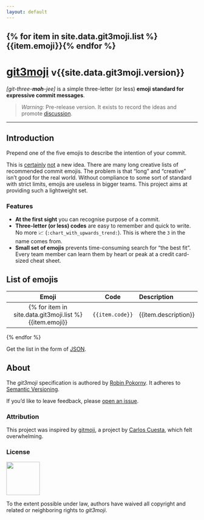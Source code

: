 ```yaml
---
layout: default
---
```

## {% for item in site.data.git3moji.list %}{{item.emoji}}{% endfor %}
<h1>
<a href="{{ site.baseurl }}">git3moji</a>
<small>v{{site.data.git3moji.version}}</small>
</h1>

*[git-three-**moh**-jee]*  is a simple three-letter (or less) **emoji standard for expressive commit messages**.

> *Warning:* Pre-release version. It exists to record the ideas and promote [discussion](https://github.com/robinpokorny/git3moji/issues).

<!-- @TODO
[Introduction](#introduction) –
[List](#list-of-emojis) –
[FAQ](#faq) –
[About](#about)
-->
---

## Introduction

Prepend one of the five emojis to describe the intention of your commit.

This is
[certainly](https://gitmoji.carloscuesta.me/)
[not](https://github.com/slashsBin/styleguide-git-commit-message)
a new idea. There are many long creative lists of recommended commit emojis. The problem is that “long” and “creative” isn’t good for the real world. Without compliance to some sort of standard with strict limits, emojis are useless in bigger teams. This project aims at providing such a lightweight set.

### Features
* **At the first sight** you can recognise purpose of a commit.
* **Three-letter (or less) codes** are easy to remember and quick to write. No more 📈 (`:chart_with_upwards_trend:`). This is where the `3` in the name comes from.
* **Small set of emojis** prevents time-consuming search for “the best fit”. Every team member can learn them by heart or peak at a credit card-sized cheat sheet.

## List of emojis

Emoji| Code    | Description
:---:|:---:    |:---
{% for item in site.data.git3moji.list %}{{item.emoji}} | `{{item.code}}` | {{item.description}}
{% endfor %}

Get the list in the form of [JSON](https://raw.githubusercontent.com/robinpokorny/git3moji/master/_data/git3moji.json).

<!-- @TODO
## Usage
`git commit -m ":zap: Add users endpoint, fixes #27"`
`1b74135 ⚡️ Add users endpoint, fixes #27`
-->

## About
The *git3moji* specification is authored by [Robin Pokorny](https://robinpokorny.com/).
It adheres to [Semantic Versioning](http://semver.org/spec/v2.0.0.html).

If you’d like to leave feedback, please [open an issue](https://github.com/robinpokorny/git3moji/issues).

### Attribution
This project was inspired by [gitmoji](https://gitmoji.carloscuesta.me/), a project by [Carlos Cuesta](https://carloscuesta.me/), which felt overwhelming.

### License

<a href="http://creativecommons.org/publicdomain/zero/1.0/">
  <img src="{{ site.baseurl }}/images/cc-zero.png" width="88">
</a>

To the extent possible under law, authors have waived all copyright and related or neighboring rights to *git3moji*.
